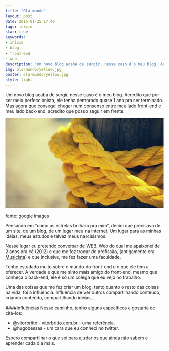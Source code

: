 ```yaml
---
title: "Olá mundo"
layout: post
date: 2015-01-25 17:40
tags: inicio
star: true
keywords:
- inicio
- blog
- front-end
- web
description: "Um novo blog acaba de surgir, nesse caso é o meu blog. Acredito que por ser meio perfeccionista, ele tenha demorado quase 1 ano pra ser terminado. Mas agora que consegui chegar num consenso entre meu lado front-end e meu lado back-end, acredito que posso seguir em frente."
img: ola-mundo/yellow.jpg
poster: ola-mundo/yellow.jpg
style: light
---
```

Um novo blog acaba de surgir, nesse caso é o meu blog. Acredito que por ser meio perfeccionista, ele tenha demorado quase 1 ano pra ser terminado. Mas agora que consegui chegar num consenso entre meu lado front-end e meu lado back-end, acredito que posso seguir em frente.

![Yellow](/assets/images/ola-mundo/yellow.jpg)

<p class="img-legenda">fonte: google images</p>

Pensando em "como as estrelas brilham pra mim", decidi que precisava de um site, de um blog, de um lugar meu na internet. Um lugar para as minhas idéias, meus estudos e talvez meus narcisismos.

Nesse lugar eu pretendo conversar de WEB. Web do qual me apaixonei de 2 anos pra cá (2012) e que me fez trocar de profissão, (antigamente era <a href="http://pt.wiktionary.org/wiki/musicista" target="_blank">Musicista</a>) e que inclusive, me fez fazer uma faculdade.

Tenho estudado muito sobre o mundo do front-end e o que ele tem a oferecer. A verdade é que me sinto mais amigo do front-end, mesmo que conheça o back-end, ele é só um colega que eu vejo no trabalho.


Uma das coisas que me fez criar um blog, tanto quanto o resto das coisas na vida, foi a influência. Influência de ver outros compartilhando conteúdo, criando conteúdo, compartilhando ideias, ...

####Influências
Nesse caminho, tenho alguns específicos e gostaria de citá-los:

* @vitorbritto - [vitorbritto.com.br](http://www.vitorbritto.com.br/blog/) - uma referência.
* @hugobessaa - um cara que eu conheci no twitter.

Espero compartilhar o que sei para ajudar os que ainda não sabem e aprender cada dia mais.
